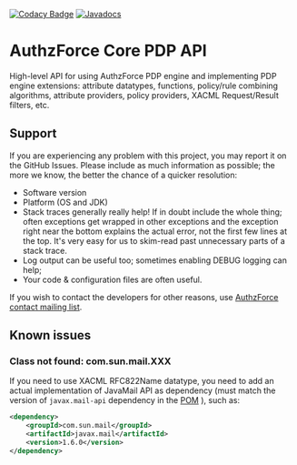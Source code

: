 [![Codacy Badge](https://api.codacy.com/project/badge/Grade/2804cd619dde437a883da48ad5c283bc)](https://www.codacy.com/app/coder103/authzforce-ce-core-pdp-api?utm_source=github.com&amp;utm_medium=referral&amp;utm_content=authzforce/core-pdp-api&amp;utm_campaign=Badge_Grade)
[![Javadocs](http://javadoc.io/badge/org.ow2.authzforce/authzforce-ce-core-pdp-api.svg)](http://javadoc.io/doc/org.ow2.authzforce/authzforce-ce-core-pdp-api)

# AuthzForce Core PDP API
High-level API for using AuthzForce PDP engine and implementing PDP engine extensions: attribute datatypes, functions, policy/rule combining algorithms, attribute providers, policy providers, XACML Request/Result filters, etc.

## Support

If you are experiencing any problem with this project, you may report it on the GitHub Issues.
Please include as much information as possible; the more we know, the better the chance of a quicker resolution:

* Software version
* Platform (OS and JDK)
* Stack traces generally really help! If in doubt include the whole thing; often exceptions get wrapped in other exceptions and the exception right near the bottom explains the actual error, not the first few lines at the top. It's very easy for us to skim-read past unnecessary parts of a stack trace.
* Log output can be useful too; sometimes enabling DEBUG logging can help;
* Your code & configuration files are often useful.

If you wish to contact the developers for other reasons, use [AuthzForce contact mailing list](http://scr.im/azteam).

## Known issues
### Class not found: com.sun.mail.XXX
If you need to use XACML RFC822Name datatype, you need to add an actual implementation of JavaMail API as dependency (must match the version of `javax.mail-api` dependency in the [POM](pom.xml) ), such as:

```xml
<dependency>
    <groupId>com.sun.mail</groupId>
    <artifactId>javax.mail</artifactId>
    <version>1.6.0</version>
</dependency>
```